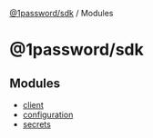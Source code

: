 [@1password/sdk](README.md) / Modules

# @1password/sdk

## Modules

- [client](modules/client.md)
- [configuration](modules/configuration.md)
- [secrets](modules/secrets.md)
